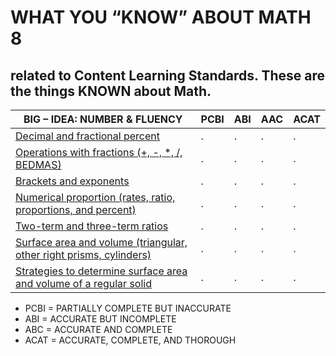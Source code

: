 # WHAT YOU “KNOW” ABOUT MATH 8
## related to Content Learning Standards.  These are the things KNOWN about Math.

BIG – IDEA: NUMBER & FLUENCY | PCBI | ABI | AAC | ACAT
--- | --- | --- | --- | --- 
[Decimal and fractional percent](fractions-decimals-and-percents.md) | . | . | . | . 
[Operations with fractions \(\+, \-, \*, \/, BEDMAS\)](integers-and-bedmas.md)  | . | . | . | . 
[Brackets and exponents](roots-and-exponents.md) | . | . | . | . | .
[Numerical proportion \(rates, ratio, proportions, and percent\)](fractions-decimals-and-percents.md) | . | . | . | . 
[Two-term and three-term ratios](fractions-decimals-and-percents.md) | . | . | . | . 
[Surface area and volume \(triangular, other right prisms, cylinders\)](2d-geometry.md) | . | . | . | . 
[Strategies to determine surface area and volume of a regular solid](3d-geometry.md) | . | . | . | . 

- PCBI = PARTIALLY COMPLETE BUT INACCURATE
- ABI = ACCURATE BUT INCOMPLETE
- ABC = ACCURATE AND COMPLETE
- ACAT = ACCURATE, COMPLETE, AND THOROUGH


